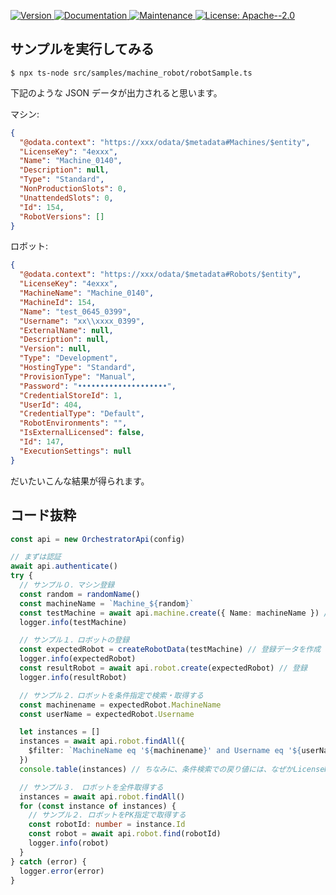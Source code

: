 <p>
  <a href="https://www.npmjs.com/package/uipath-orchestrator-api-node" target="_blank">
    <img alt="Version" src="https://img.shields.io/npm/v/uipath-orchestrator-api-node.svg">
  </a>
  <a href="https://github.com/masatomix/uipath-orchestrator-api-node#readme" target="_blank">
    <img alt="Documentation" src="https://img.shields.io/badge/documentation-yes-brightgreen.svg" />
  </a>
  <a href="https://github.com/masatomix/uipath-orchestrator-api-node/graphs/commit-activity" target="_blank">
    <img alt="Maintenance" src="https://img.shields.io/badge/Maintained%3F-yes-green.svg" />
  </a>
  <a href="https://github.com/masatomix/uipath-orchestrator-api-node/blob/master/LICENSE" target="_blank">
    <img alt="License: Apache--2.0" src="https://img.shields.io/github/license/masatomix/uipath-orchestrator-api-node" />
  </a>
</p>

## サンプルを実行してみる

```console
$ npx ts-node src/samples/machine_robot/robotSample.ts
```

下記のような JSON データが出力されると思います。

マシン:

```json
{
  "@odata.context": "https://xxx/odata/$metadata#Machines/$entity",
  "LicenseKey": "4exxx",
  "Name": "Machine_0140",
  "Description": null,
  "Type": "Standard",
  "NonProductionSlots": 0,
  "UnattendedSlots": 0,
  "Id": 154,
  "RobotVersions": []
}
```

ロボット:

```json
{
  "@odata.context": "https://xxx/odata/$metadata#Robots/$entity",
  "LicenseKey": "4exxx",
  "MachineName": "Machine_0140",
  "MachineId": 154,
  "Name": "test_0645_0399",
  "Username": "xx\\xxxx_0399",
  "ExternalName": null,
  "Description": null,
  "Version": null,
  "Type": "Development",
  "HostingType": "Standard",
  "ProvisionType": "Manual",
  "Password": "••••••••••••••••••••",
  "CredentialStoreId": 1,
  "UserId": 404,
  "CredentialType": "Default",
  "RobotEnvironments": "",
  "IsExternalLicensed": false,
  "Id": 147,
  "ExecutionSettings": null
}
```

だいたいこんな結果が得られます。

## コード抜粋

```typescript
const api = new OrchestratorApi(config)

// まずは認証
await api.authenticate()
try {
  // サンプル０．マシン登録
  const random = randomName()
  const machineName = `Machine_${random}`
  const testMachine = await api.machine.create({ Name: machineName }) // 登録する
  logger.info(testMachine)

  // サンプル１．ロボットの登録
  const expectedRobot = createRobotData(testMachine) // 登録データを作成
  logger.info(expectedRobot)
  const resultRobot = await api.robot.create(expectedRobot) // 登録
  logger.info(resultRobot)

  // サンプル２．ロボットを条件指定で検索・取得する
  const machinename = expectedRobot.MachineName
  const userName = expectedRobot.Username

  let instances = []
  instances = await api.robot.findAll({
    $filter: `MachineName eq '${machinename}' and Username eq '${userName}'`,
  })
  console.table(instances) // ちなみに、条件検索での戻り値には、なぜかLicenseKeyが入っていない。

  // サンプル３． ロボットを全件取得する
  instances = await api.robot.findAll()
  for (const instance of instances) {
    // サンプル２. ロボットをPK指定で取得する
    const robotId: number = instance.Id
    const robot = await api.robot.find(robotId)
    logger.info(robot)
  }
} catch (error) {
  logger.error(error)
}
```
